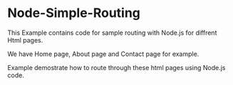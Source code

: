# Node-Simple-Routing
This Example contains code for sample routing with Node.js for diffrent Html pages.

We have Home page, About page and Contact page for example.

Example demostrate how to route through these html pages using Node.js code.
